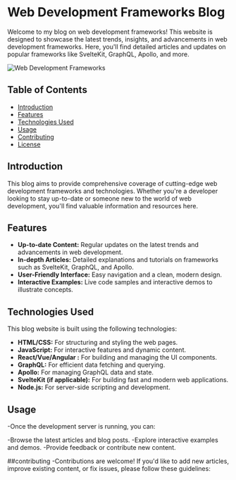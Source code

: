 # Web Development Frameworks Blog

Welcome to my blog on web development frameworks! This website is designed to showcase the latest trends, insights, and advancements in web development frameworks. Here, you'll find detailed articles and updates on popular frameworks like SvelteKit, GraphQL, Apollo, and more.

![Web Development Frameworks](https://github.com/erenyeager101/Web-technology-frameworks/blob/main/blog.png)

## Table of Contents

- [Introduction](#introduction)
- [Features](#features)
- [Technologies Used](#technologies-used)
- [Usage](#usage)
- [Contributing](#contributing)
- [License](#license)

## Introduction

This blog aims to provide comprehensive coverage of cutting-edge web development frameworks and technologies. Whether you're a developer looking to stay up-to-date or someone new to the world of web development, you'll find valuable information and resources here.

## Features

- **Up-to-date Content:** Regular updates on the latest trends and advancements in web development.
- **In-depth Articles:** Detailed explanations and tutorials on frameworks such as SvelteKit, GraphQL, and Apollo.
- **User-Friendly Interface:** Easy navigation and a clean, modern design.
- **Interactive Examples:** Live code samples and interactive demos to illustrate concepts.

## Technologies Used

This blog website is built using the following technologies:

- **HTML/CSS:** For structuring and styling the web pages.
- **JavaScript:** For interactive features and dynamic content.
- **React/Vue/Angular :** For building and managing the UI components.
- **GraphQL:** For efficient data fetching and querying.
- **Apollo:** For managing GraphQL data and state.
- **SvelteKit (if applicable):** For building fast and modern web applications.
- **Node.js:** For server-side scripting and development.

## Usage
-Once the development server is running, you can:

-Browse the latest articles and blog posts.
-Explore interactive examples and demos.
-Provide feedback or contribute new content.

##contributing
-Contributions are welcome! If you'd like to add new articles, improve existing content, or fix issues, please follow these guidelines:
